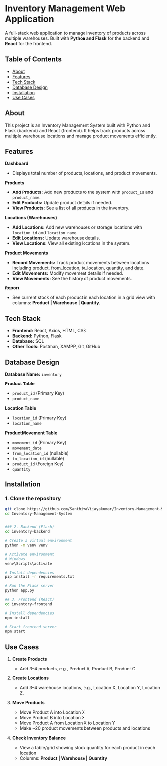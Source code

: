 # Inventory Management Web Application

A full-stack web application to manage inventory of products across multiple warehouses. Built with **Python and Flask** for the backend and **React** for the frontend.

## Table of Contents
- [About](#about)
- [Features](#features)
- [Tech Stack](#tech-stack)
- [Database Design](#database-design)
- [Installation](#installation)
- [Use Cases](#use-cases)

## About
This project is an Inventory Management System built with Python and Flask (backend) and React (frontend). It helps track products across multiple warehouse locations and manage product movements efficiently.

## Features

**Dashboard**  
- Displays total number of products, locations, and product movements.

**Products**  
- **Add Products:** Add new products to the system with `product_id` and `product_name`.  
- **Edit Products:** Update product details if needed.  
- **View Products:** See a list of all products in the inventory.

**Locations (Warehouses)**  
- **Add Locations:** Add new warehouses or storage locations with `location_id` and `location_name`.  
- **Edit Locations:** Update warehouse details.  
- **View Locations:** View all existing locations in the system.

**Product Movements**  
- **Record Movements:** Track product movements between locations including product, from_location, to_location, quantity, and date.  
- **Edit Movements:** Modify movement details if needed.  
- **View Movements:** See the history of product movements.

**Report**  
- See current stock of each product in each location in a grid view with columns: **Product | Warehouse | Quantity**.

## Tech Stack
- **Frontend:** React, Axios, HTML, CSS  
- **Backend:** Python, Flask  
- **Database:** SQL  
- **Other Tools:** Postman, XAMPP, Git, GitHub

## Database Design
**Database Name:** `inventory`

**Product Table**  
- `product_id` (Primary Key)  
- `product_name`  

**Location Table**  
- `location_id` (Primary Key)  
- `location_name`  

**ProductMovement Table**  
- `movement_id` (Primary Key)  
- `movement_date`  
- `from_location_id` (nullable)  
- `to_location_id` (nullable)  
- `product_id` (Foreign Key)  
- `quantity`  

## Installation

### 1. Clone the repository
```bash
git clone https://github.com/SanthiyaVijayakumar/Inventory-Management-System.git
cd Inventory-Management-System


### 2. Backend (Flash)
cd inventory-backend

# Create a virtual environment
python -m venv venv

# Activate environment
# Windows
venv\Scripts\activate

# Install dependencies
pip install -r requirements.txt

# Run the Flask server
python app.py

## 3. Frontend (React)
cd inventory-frontend

# Install dependencies
npm install

# Start frontend server
npm start
```

## Use Cases
1. **Create Products**
   - Add 3–4 products, e.g., Product A, Product B, Product C.

2. **Create Locations**
   - Add 3–4 warehouse locations, e.g., Location X, Location Y, Location Z.

3. **Move Products**
   - Move Product A into Location X
   - Move Product B into Location X
   - Move Product A from Location X to Location Y
   - Make ~20 product movements between products and locations

4. **Check Inventory Balance**
   - View a table/grid showing stock quantity for each product in each location
   - Columns: **Product | Warehouse | Quantity**
  
  






   
   
   
   




  
    
